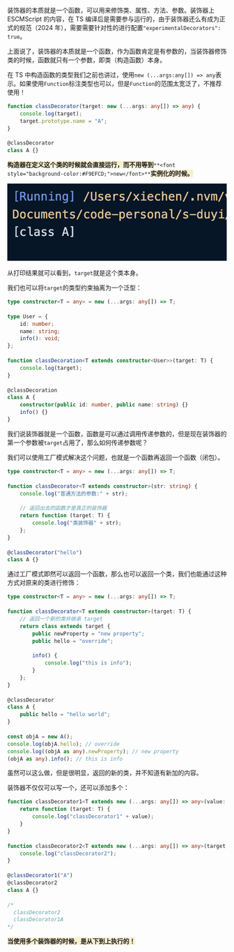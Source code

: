 装饰器的本质就是一个函数，可以用来修饰类、属性、方法、参数。装饰器上 ESCMScript 的内容，在 TS 编译后是需要参与运行的，由于装饰器还么有成为正式的规范（2024 年），需要需要针对性的进行配置`"experimentalDecorators": true`。



上面说了，装饰器的本质就是一个函数，作为函数肯定是有参数的，当装饰器修饰类的时候，函数就只有一个参数，即类（构造函数）本身。

在 TS 中构造函数的类型我们之前也讲过，使用`new (...args:any[]) => any`表示。如果使用`Function`标注类型也可以，但是`Function`的范围太宽泛了，不推荐使用！

```typescript
function classDecorator(target: new (...args: any[]) => any) {
    console.log(target);
    target.prototype.name = "A";
}

@classDecorator
class A {}
```

**<font style="background-color:#F9EFCD;">构造器在定义这个类的时候就会直接运行，而不用等到</font>**`**<font style="background-color:#F9EFCD;">new</font>**`**<font style="background-color:#F9EFCD;">实例化的时候。</font>**

![](imgs/1736128820709-099e7062-278c-46e5-bc3b-d6d5edb7374d.png)

从打印结果就可以看到，`target`就是这个类本身。



我们也可以将`target`的类型约束抽离为一个泛型：

```typescript
type constructor<T = any> = new (...args: any[]) => T;

type User = {
    id: number;
    name: string;
    info(): void;
};

function classDecoration<T extends constructor<User>>(target: T) {
    console.log(target);
}

@classDecoration
class A {
    constructor(public id: number, public name: string) {}
    info() {}
}
```



我们说装饰器就是一个函数，函数是可以通过调用传递参数的，但是现在装饰器的第一个参数被`target`占用了，那么如何传递参数呢？

我们可以使用工厂模式解决这个问题，也就是一个函数再返回一个函数（闭包）。

```typescript
type constructor<T = any> = new (...args: any[]) => T;

function classDecorator<T extends constructor>(str: string) {
    console.log("普通方法的参数:" + str);

    // 返回出去的函数才是真正的装饰器
    return function (target: T) {
        console.log("类装饰器" + str);
    };
}

@classDecorator("hello")
class A {}
```



通过工厂模式即然可以返回一个函数，那么也可以返回一个类，我们也能通过这种方式对原来的类进行修饰：

```typescript
type constructor<T = any> = new (...args: any[]) => T;

function classDecorator<T extends constructor>(target: T) {
    // 返回一个新的类并继承 target
    return class extends target {
        public newProperty = "new property";
        public hello = "override";

        info() {
            console.log("this is info");
        }
    };
}

@classDecorator
class A {
    public hello = "hello world";
}

const objA = new A();
console.log(objA.hello); // override
console.log((objA as any).newProperty); // new property
(objA as any).info(); // this is info
```

虽然可以这么做，但是很明显，返回的新的类，并不知道有新加的内容。



装饰器不仅仅可以写一个，还可以添加多个：

```typescript
function classDecorator1<T extends new (...args: any[]) => any>(value: string) {
    return function (target: T) {
        console.log("classDecorator1" + value);
    }
}

function classDecorator2<T extends new (...args: any[]) => any>(target: T) {
    console.log("classDecorator2");
}

@classDecorator1("A")
@classDecorator2
class A {}

/*
  classDecorator2
  classDecorator1A
*/
```

**<font style="background-color:#F9EFCD;">当使用多个装饰器的时候，是从下到上执行的！</font>**

